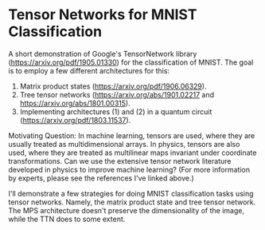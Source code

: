 # Tensor Networks for MNIST Classification

A short demonstration of Google's TensorNetwork library (https://arxiv.org/pdf/1905.01330) for the classification of MNIST.
The goal is to employ a few different architectures for this:

1. Matrix product states (https://arxiv.org/pdf/1906.06329).
2. Tree tensor networks (https://arxiv.org/abs/1901.02217 and https://arxiv.org/abs/1801.00315).
3. Implementing architectures (1) and (2) in a quantum circuit (https://arxiv.org/pdf/1803.11537).

Motivating Question: In machine learning, tensors are used, where they are usually treated as multidimensional arrays. 
In physics, tensors are also used, where they are treated as multilinear maps invariant under coordinate transformations.
Can we use the extensive tensor network literature developed in physics to improve machine learning? (For more information
by experts, please see the references I've linked above.)

I'll demonstrate a few strategies for doing MNIST classification tasks using tensor networks. Namely, the matrix product state and
tree tensor network. The MPS architecture doesn't preserve the dimensionality of the image, while the TTN
does to some extent.